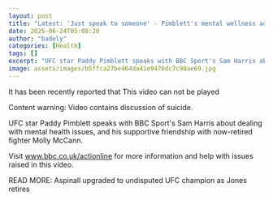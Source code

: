 ```yaml
---
layout: post
title: "Latest: 'Just speak to someone' - Pimblett's mental wellness advice"
date: 2025-06-24T05:08:28
author: "badely"
categories: [Health]
tags: []
excerpt: "UFC star Paddy Pimblett speaks with BBC Sport's Sam Harris about dealing with mental health issues."
image: assets/images/b5ffca27be464da41e9476dc7c98ae69.jpg
---
```


It has been recently reported that This video can not be played

Content warning: Video contains discussion of suicide.

UFC star Paddy Pimblett speaks with BBC Sport's Sam Harris about dealing with mental health issues, and his supportive friendship with now-retired fighter Molly McCann.

Visit www.bbc.co.uk/actionline for more information and help with issues raised in this video.

READ MORE: Aspinall upgraded to undisputed UFC champion as Jones retires

